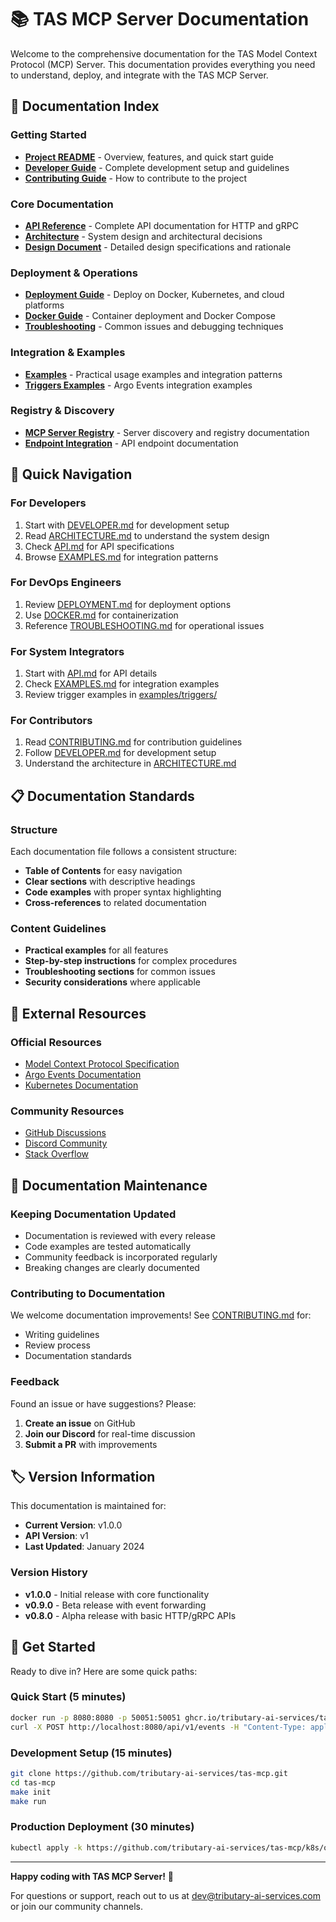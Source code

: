 # 📚 TAS MCP Server Documentation

Welcome to the comprehensive documentation for the TAS Model Context Protocol (MCP) Server. This documentation provides everything you need to understand, deploy, and integrate with the TAS MCP Server.

## 📖 Documentation Index

### Getting Started
- **[Project README](../README.md)** - Overview, features, and quick start guide
- **[Developer Guide](../DEVELOPER.md)** - Complete development setup and guidelines
- **[Contributing Guide](../CONTRIBUTING.md)** - How to contribute to the project

### Core Documentation
- **[API Reference](API.md)** - Complete API documentation for HTTP and gRPC
- **[Architecture](ARCHITECTURE.md)** - System design and architectural decisions
- **[Design Document](DESIGN.md)** - Detailed design specifications and rationale

### Deployment & Operations
- **[Deployment Guide](DEPLOYMENT.md)** - Deploy on Docker, Kubernetes, and cloud platforms
- **[Docker Guide](DOCKER.md)** - Container deployment and Docker Compose
- **[Troubleshooting](TROUBLESHOOTING.md)** - Common issues and debugging techniques

### Integration & Examples
- **[Examples](EXAMPLES.md)** - Practical usage examples and integration patterns
- **[Triggers Examples](../examples/triggers/README.md)** - Argo Events integration examples

### Registry & Discovery
- **[MCP Server Registry](../registry/README.md)** - Server discovery and registry documentation
- **[Endpoint Integration](../registry/ENDPOINT_INTEGRATION.md)** - API endpoint documentation

## 🎯 Quick Navigation

### For Developers
1. Start with [DEVELOPER.md](../DEVELOPER.md) for development setup
2. Read [ARCHITECTURE.md](ARCHITECTURE.md) to understand the system design
3. Check [API.md](API.md) for API specifications
4. Browse [EXAMPLES.md](EXAMPLES.md) for integration patterns

### For DevOps Engineers
1. Review [DEPLOYMENT.md](DEPLOYMENT.md) for deployment options
2. Use [DOCKER.md](DOCKER.md) for containerization
3. Reference [TROUBLESHOOTING.md](TROUBLESHOOTING.md) for operational issues

### For System Integrators
1. Start with [API.md](API.md) for API details
2. Check [EXAMPLES.md](EXAMPLES.md) for integration examples
3. Review trigger examples in [examples/triggers/](../examples/triggers/)

### For Contributors
1. Read [CONTRIBUTING.md](../CONTRIBUTING.md) for contribution guidelines
2. Follow [DEVELOPER.md](../DEVELOPER.md) for development setup
3. Understand the architecture in [ARCHITECTURE.md](ARCHITECTURE.md)

## 📋 Documentation Standards

### Structure
Each documentation file follows a consistent structure:
- **Table of Contents** for easy navigation
- **Clear sections** with descriptive headings
- **Code examples** with proper syntax highlighting
- **Cross-references** to related documentation

### Content Guidelines
- **Practical examples** for all features
- **Step-by-step instructions** for complex procedures
- **Troubleshooting sections** for common issues
- **Security considerations** where applicable

## 🔗 External Resources

### Official Resources
- [Model Context Protocol Specification](https://github.com/anthropics/model-context-protocol)
- [Argo Events Documentation](https://argoproj.github.io/argo-events/)
- [Kubernetes Documentation](https://kubernetes.io/docs/)

### Community Resources
- [GitHub Discussions](https://github.com/tributary-ai-services/tas-mcp/discussions)
- [Discord Community](https://discord.gg/tas-mcp)
- [Stack Overflow](https://stackoverflow.com/questions/tagged/tas-mcp)

## 📝 Documentation Maintenance

### Keeping Documentation Updated
- Documentation is reviewed with every release
- Code examples are tested automatically
- Community feedback is incorporated regularly
- Breaking changes are clearly documented

### Contributing to Documentation
We welcome documentation improvements! See [CONTRIBUTING.md](../CONTRIBUTING.md) for:
- Writing guidelines
- Review process
- Documentation standards

### Feedback
Found an issue or have suggestions? Please:
1. **Create an issue** on GitHub
2. **Join our Discord** for real-time discussion
3. **Submit a PR** with improvements

## 🏷️ Version Information

This documentation is maintained for:
- **Current Version**: v1.0.0
- **API Version**: v1
- **Last Updated**: January 2024

### Version History
- **v1.0.0** - Initial release with core functionality
- **v0.9.0** - Beta release with event forwarding
- **v0.8.0** - Alpha release with basic HTTP/gRPC APIs

## 🎉 Get Started

Ready to dive in? Here are some quick paths:

### Quick Start (5 minutes)
```bash
docker run -p 8080:8080 -p 50051:50051 ghcr.io/tributary-ai-services/tas-mcp:latest
curl -X POST http://localhost:8080/api/v1/events -H "Content-Type: application/json" -d '{"event_id":"test","event_type":"test.event","source":"test","data":"{}"}'
```

### Development Setup (15 minutes)
```bash
git clone https://github.com/tributary-ai-services/tas-mcp.git
cd tas-mcp
make init
make run
```

### Production Deployment (30 minutes)
```bash
kubectl apply -k https://github.com/tributary-ai-services/tas-mcp/k8s/overlays/prod
```

---

**Happy coding with TAS MCP Server!** 🚀

For questions or support, reach out to us at dev@tributary-ai-services.com or join our community channels.
